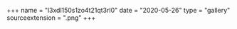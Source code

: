 +++
name = "l3xdl150s1zo4t21qt3rl0"
date = "2020-05-26"
type = "gallery"
sourceextension = ".png"
+++
